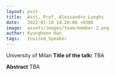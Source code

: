 ```yaml
---
layout: post
title:  Asst. Prof. Alessandro Lunghi
date:   2022-01-10 14:20:00 +0300
image:  assets/images/team/member-2.png
author: Kyunghoon Han
tags:   Invited_Speaker
---
```

University of Milan
**Title of the talk:** TBA

**Abstract**
TBA
